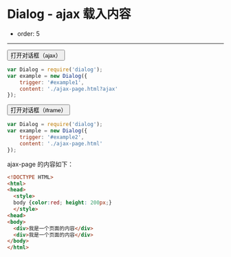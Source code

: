 # Dialog - ajax 载入内容

- order: 5

---

<link href="../src/dialog.css" rel="stylesheet">
<style>
.fn-hide {display:none;}
</style>

<button id="example1">打开对话框（ajax）</button>

````js
var Dialog = require('dialog');
var example = new Dialog({
    trigger: '#example1',
    content: './ajax-page.html?ajax'
});
````

<button id="example2">打开对话框（iframe）</button>

````js
var Dialog = require('dialog');
var example = new Dialog({
    trigger: '#example2',
    content: './ajax-page.html'
});
````

ajax-page 的内容如下：

```html
<!DOCTYPE HTML>
<html>
<head>
  <style>
  body {color:red; height: 200px;}
  </style>
<head>
<body>
  <div>我是一个页面的内容</div>
  <div>我是一个页面的内容</div>
</body>
</html>
```
